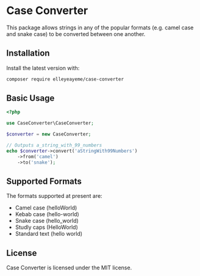 # Case Converter

This package allows strings in any of the popular formats (e.g. camel case and snake case) to be converted between one another.

## Installation

Install the latest version with:

```bash
composer require elleyeayeme/case-converter 
```

## Basic Usage

```php
<?php

use CaseConverter\CaseConverter;

$converter = new CaseConverter;

// Outputs a_string_with_99_numbers
echo $converter->convert('aStringWith99Numbers')
    ->from('camel')
    ->to('snake');
```

## Supported Formats

The formats supported at present are:

- Camel case (helloWorld)
- Kebab case (hello-world)
- Snake case (hello_world)
- Studly caps (HelloWorld)
- Standard text (hello world)

## License

Case Converter is licensed under the MIT license.